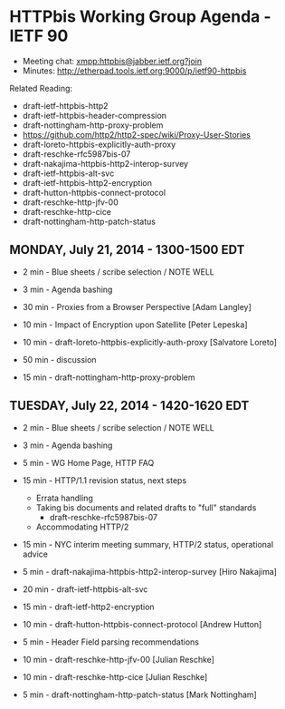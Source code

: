 # HTTPbis Working Group Agenda - IETF 90

* Meeting chat: <xmpp:httpbis@jabber.ietf.org?join>
* Minutes: http://etherpad.tools.ietf.org:9000/p/ietf90-httpbis

Related Reading:

* draft-ietf-httpbis-http2
* draft-ietf-httpbis-header-compression
* draft-nottingham-http-proxy-problem
* https://github.com/http2/http2-spec/wiki/Proxy-User-Stories
* draft-loreto-httpbis-explicitly-auth-proxy
* draft-reschke-rfc5987bis-07
* draft-nakajima-httpbis-http2-interop-survey
* draft-ietf-httpbis-alt-svc
* draft-ietf-httpbis-http2-encryption
* draft-hutton-httpbis-connect-protocol
* draft-reschke-http-jfv-00
* draft-reschke-http-cice
* draft-nottingham-http-patch-status 


## MONDAY, July 21, 2014 - 1300-1500 EDT

*   2 min - Blue sheets / scribe selection / NOTE WELL
*   3 min - Agenda bashing

*  30 min - Proxies from a Browser Perspective [Adam Langley]

*  10 min - Impact of Encryption upon Satellite [Peter Lepeska]

*  10 min - draft-loreto-httpbis-explicitly-auth-proxy [Salvatore Loreto]

*  50 min - discussion

*  15 min - draft-nottingham-http-proxy-problem

## TUESDAY, July 22, 2014 - 1420-1620 EDT

*   2 min - Blue sheets / scribe selection / NOTE WELL
*   3 min - Agenda bashing

*   5 min - WG Home Page, HTTP FAQ

*  15 min - HTTP/1.1 revision status, next steps
   * Errata handling
   * Taking bis documents and related drafts to "full" standards
     * draft-reschke-rfc5987bis-07
   * Accommodating HTTP/2

*  15 min - NYC interim meeting summary, HTTP/2 status, operational advice

*   5 min - draft-nakajima-httpbis-http2-interop-survey [Hiro Nakajima]

*  20 min - draft-ietf-httpbis-alt-svc

*  15 min - draft-ietf-http2-encryption

*  10 min - draft-hutton-httpbis-connect-protocol [Andrew Hutton]

*   5 min - Header Field parsing recommendations

*  10 min - draft-reschke-http-jfv-00 [Julian Reschke]

*  10 min - draft-reschke-http-cice [Julian Reschke]

*   5 min - draft-nottingham-http-patch-status [Mark Nottingham]
